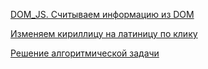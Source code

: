 [DOM_JS. Считываем информацию из DOM](https://adleibadanakai.github.io/DOM_JS.-DOM/)


[Изменяем кириллицу на латиницу по клику](https://adleibadanakai.github.io/Pasport1/)

[Решение алгоритмической задачи](https://adleibadanakai.github.io/task/)
